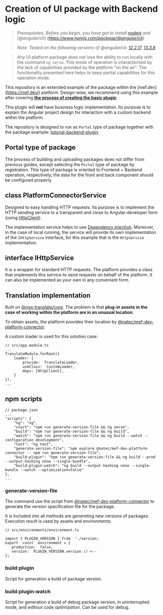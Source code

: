 
# Creation of UI package with Backend logic

> *Prerequisites. Before you begin, you have got to install [nodejs](https://nodejs.org) and [@angular/cli] (https://www.npmjs.com/package/@angular/cli)*

> *Note. Tested on the following versions of @angular/cli: [12.2.17](https://www.npmjs.com/package/@angular/cli/v/12.2.17 "12.2.17"), [13.3.8](https://www.npmjs.com/package/@angular/cli/v/13.3.8 "13.3.8")*
 
> Any UI platform package does not lose the ability to run locally with the command `ng serve`. This mode of operation is characterized by the lack of capabilities provided by the platform "on the air". The functionality presented here helps to keep partial capabilities for this operation mode.

This repository is an extended example of the package within the [mef.dev] (https://mef.dev/) platform. Design-wise, we recommend using this example after covering **[the process of creating the basic plugin](https://mef.dev/en/dev_guides/first_ui_plugin.md)**.

This plugin will **not** have business logic implementation. Its purpose is to explain the Angular project design for interaction with a custom backend within the platform.

The repository is designed to run as `Portal` type of package together with the package example: [tutorial-backend-plugin](https://github.com/mef-dev/tutorial-backend-plugin).

## Portal type of package

The process of building and uploading packages does not differ from previous guides, except selecting the `Portal` type of package by registration. This type of package is oriented to Frontend + Backend operation, respectively, the data for the front and back component should be configured properly.

## class PlatformConnectorService

Designed to easy handling HTTP requests. Its purpose is to implement the HTTP sending service to a transparent and close to Angular-developer form (using [HttpClient](https://angular.io/api/common/http/HttpClient#httpclient)).   

The implementation service helps to use [Dependency injection](https://angular.io/guide/dependency-injection). Moreover, in the case of local running, the service will provide its own implementation of the `IHttpService` interface, for this example that is the `HttpService` implementation.

## interface IHttpService

It is a wrapper for standard HTTP requests. The platform provides a class that implements this service to send requests on behalf of the platform. It can also be implemented as your own in any convenient form.

## Translation implementation

Built on [@ngx-translate/core](https://www.npmjs.com/package/@ngx-translate/core). The problem is that **plug-in assets in the case of working within the platform are in an unusual location**.

To obtain assets, the platform provides their location by [@natec/mef-dev-platform-connector](https://www.npmjs.com/package/@natec/mef-dev-platform-connector).

A custom loader is used for this solution case:
```
// src/app.module.ts
...
TranslateModule.forRoot({
	loader: {
		provide:  TranslateLoader,
		useClass:  CustomLoader,
		deps: [HttpClient],
	}
}),
...
```

## npm scripts
```
// package.json
...
"scripts": {
	"ng": "ng",
	"start": "npm run generate-version-file && ng serve",
	"build": "npm run generate-version-file && ng build",
	"watch": "npm run generate-version-file && ng build --watch --configuration development",
	"test": "ng test",
	"generate-version-file": "npm explore @natec/mef-dev-platform-connector -- npm run generate-version-file",
	"build:plugin": "npm run generate-version-file && ng build --prod --output-hashing none --single-bundle",
	"build:plugin:watch": "ng build --output-hashing none --single-bundle --watch --optimization=false"
},
...
```

### generate-version-file

The command use the script from [@natec/mef-dev-platform-connector](https://www.npmjs.com/package/@natec/mef-dev-platform-connector) to generate the version specification file for the package. 

It is included into all methods are genereting new versions of packages.
Execution result is used by assets and environments:
 ```
// src/environments/environment.ts

import { PLUGIN_VERSION } from  './version;
export  const  environment = {
	production:  false,
	version:  PLUGIN_VERSION.version // <--
};
 ```

### build:plugin
Script for generation a build of package version. 


### build:plugin:watch
Script for generation a build of debug package version, in uninterrupted mode, and *without code optimization*. Can be used for debug.
